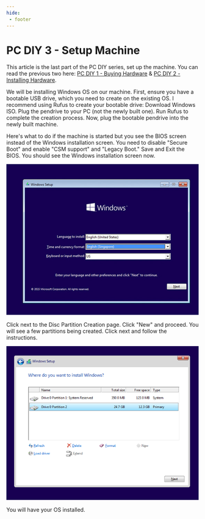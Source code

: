 ```yaml
---
hide:
 - footer
---
```

# PC DIY 3 - Setup Machine

This article is the last part of the PC DIY series, set up the machine. You can read the previous two here: [PC DIY 1 - Buying Hardware](pc-diy-buying-hardware.md) & [PC DIY 2 - Installing Hardware](pc-diy-installing-hardware.md).

We will be installing Windows OS on our machine. First, ensure you have a bootable USB drive, which you need to create on the existing OS. I recommend using Rufus to create your bootable drive:
Download Windows ISO.
Plug the pendrive to your PC (not the newly built one).
Run Rufus to complete the creation process.
Now, plug the bootable pendrive into the newly built machine.

Here's what to do if the machine is started but you see the BIOS screen instead of the Windows installation screen. You need to disable "Secure Boot" and enable "CSM support" and "Legacy Boot." Save and Exit the BIOS. You should see the Windows installation screen now. 

![Windows Installation Screen](pc-diy-3-img/win-install.jpeg)

Click next to the Disc Partition Creation page. Click "New" and proceed. You will see a few partitions being created. Click next and follow the instructions. 

![Disc Partition Screen](pc-diy-3-img/partition-create.png)

You will have your OS installed.